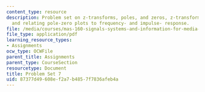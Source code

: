 ```yaml
---
content_type: resource
description: Problem set on z-transforms, poles, and zeros, z-transform properties,
  and relating pole-zero plots to frequency- and impulse- response.
file: /media/courses/mas-160-signals-systems-and-information-for-media-technology-fall-2007/87377d49608ef2a7b4857f7836afeb4a_ps7.pdf
file_type: application/pdf
learning_resource_types:
- Assignments
ocw_type: OCWFile
parent_title: Assignments
parent_type: CourseSection
resourcetype: Document
title: Problem Set 7
uid: 87377d49-608e-f2a7-b485-7f7836afeb4a
---
```

